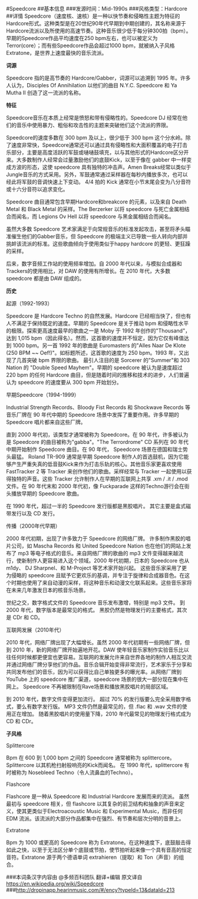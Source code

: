 #Speedcore
##基本信息
###发源时间：Mid-1990s
###风格类型：Hardcore
##详情
Speedcore（速度核、速核）是一种以快节奏和侵略性主题为特征的Hardcore形式。这种类型是在20世纪90年代早期到中期创建的，其名称来源于Hardcore流派以及所使用的高速节奏。这种音乐很少低于每分钟300拍（bpm）。早期的Speedcore作品平均速度在250
bpm左右，也可以被定义为Terror(core）；而有些Speedcore作品会超过1000
bpm，就被纳入子风格Extratone，是世界上速度最快的音乐流派。



**词源**

Speedcore 指的是高节奏的 Hardcore/Gabber，词源可以追溯到 1995 年。许多人认为，Disciples Of
Annihilation 以他们的曲目 N.Y.C. Speedcore 和 Ya Mutha II 创造了这一流派的名称。



**特征**

Speedcore音乐在本质上经常是愤怒和带有侵略性的。Speedcore DJ 经常在他们的音乐中使用暴力、粗俗和攻击性的主题来突破他们这个流派的界限。



Speedcore的速度多数在 300 bpm 及以上，很少低于 300 bpm
这个分水岭。除了速度非常快，Speedcore通常还可以通过具有侵略性和大面积覆盖的电子打击乐部分，主要是高度活跃的军鼓或嗵嗵鼓填充，以与其他形式的Hardcore区分开来。大多数制作人经常会过量激励他们的底鼓Kick，以至于像在
gabber 中一样变成方波的形态，这使 speedcore 具有独特的冲击声。Amen
Breaks经常以类似于Jungle音乐的方式采用。另外，军鼓通常通过采样器在每秒内播放多次，也可以经此将军鼓的音调快速上下变动。 4/4 拍的 Kick
通常在小节末尾会变为八分音符或十六分音符以追求变化。



Speedcore 曲目通常包含早期Hardcore和breakcore 的元素，以及来自 Death Metal 和 Black Metal
的采样。The Berzerker 以将 speedcore 与死亡金属相结合而闻名，而 Legions Ov Hell 以将 speedcore
与黑金属相结合而闻名。



虽然大多数 Speedcore 艺术家满足于向常规音乐的标准发起攻击，甚至将矛头瞄准催生他们的Gabber音乐，但 Speedcore
的极端主义已导致一些人转向内部并挑衅该流派的标准。这些歌曲倾向于使用类似于happy hardcore 的更轻、更狂躁的采样。



后来，数字音频工作站的使用频率增加。自 2000 年代以来，与模拟合成器和Trackers的使用相比，对 DAW 的使用有所增长。在 2010 年代，大多数
speedcore 都是由 DAW 组成的。



**历史**

起源（1992-1993）

Speedcore 是 Hardcore Techno 的自然发展。Hardcore 已经相当快了，但也有人不满足于保持既定的速度。早期的
Speedcore 是关于推动 bpm 和侵略性水平的极限。探索更高速度最早的歌曲之一是 Moby 于 1992 年创作的"Thousand"，达到
1,015 bpm（因此得名）。然而，这首歌的速度并不恒定，因为它仅有峰值达到 1000 bpm。另一首 1992 年的歌曲是 Euromasters
的"Alles Naar De Klote (250 BPM ~~ Oef!)"。如标题所述，这首歌的速度为 250 bpm。1993 年，又出现了几首突破
bpm 界限的歌曲。 最引人注目的是 Sorcerer 的"Summer"和 303 Nation 的 "Double Speed Mayhem"。早期的
speedcore 被认为是速度超过 220 bpm 的任何 Hardcore 曲目，但是随着时间的推移和技术的进步，人们普遍认为 speedcore
的速度要从 300 bpm 开始划分。



早期Speedcore（1994-1999）

Industrial Strength Records、Bloody Fist Records 和 Shockwave Records 等音乐厂牌在 90
年代中期的 Speedcore 场景中发挥了重要作用。许多早期的 Speedcore 唱片都来自这些厂牌。



直到 2000 年代初，该类型才通常被称为 Speedcore。在 90 年代，许多被认为是 Speedcore 的曲目被称为"gabba"。"The
Terrordrome" CD 系列在 90 年代中期开始制作 Speedcore 曲目。在 90 年代， Speedcore 场景在德国和瑞士势头最猛。
Roland TR-909 通常是早期 Speedcore
制作人的首选鼓机，因为它能够产生严重失真的低音鼓Kick来作为打击乐轨的核心。其他音乐家更喜欢使用 FastTracker 2 等 Tracker
来创作他们的歌曲。采样经常与 Tracker 一起使用以获得独特的声音。这些 Tracker 允许制作人在早期的互联网上共享 .xm / .it /
.mod 文件。在 90 年代末和 2000 年代初，像 Fuckparade 这样的Techno游行会在街头播放早期的 Speedcore 歌曲。



在 1990 年代，超过一半的 Speedcore 发行版都是黑胶唱片。 其它主要是盒式磁带发行以及 CD 发行。



传播（2000年代早期）

2000 年代初期，出现了许多致力于 Speedcore 的网络厂牌。 许多制作黑胶的唱片公司，如 Mascha Records 和 United
Speedcore Nation 也在他们的网站上发布了 mp3 等电子格式的音乐。来自网络厂牌的歌曲的 mp3
文件变得越来越流行，使新制作人更容易进入这个领域。2000 年代初期，日本的 Speedcore 也从 m1dy、 DJ Sharpnel、和
M-Project 等艺术家开始兴起。 这些音乐家采用了更为侵略的 speedcore
且赋予它更欢乐的基调，并专注于旋律和合成器音色。在这个时期也使用了来自动漫的采样，将这种音乐和动漫文化联系起来。这些音乐家将在未来几年激发日本的核音乐场景。



世纪之交，数字格式文件的 Speedcore 音乐发布激增，特别是 mp3 文件。 到 2000 年代，数字版本是最常见的格式。
黑胶仍然是物理发行的主要格式，其次是 CDr 和 CD。



互联网发展（2010年代）

2010 年代，网络厂牌出现了大幅增长。虽然 2000 年代初期有一些网络厂牌，但到 2010 年，新的网络厂牌开始遍地开花。DAW
使年轻音乐家制作实验音乐比以往任何时候都更便宜也更容易。互联网的发展允许来自世界各地的制作人相互交流并通过网络厂牌分享他们的作品。音乐合辑开始变得非常流行，艺术家乐于分享和共同发布他们的音乐，因为可以获得比自己单独更多的曝光率。从网络厂牌到
YouTube 上的 speedcore 推广渠道，speedcore 场景的很大一部分现在集中在网上。 Speedcore
不再被限制在Rave场景和播放黑胶唱片的局部区域。



到 2010 年代，数字文件变得更加流行。 超过 70% 的发行版要么完全采用数字格式，要么有数字发行版。 MP3 文件仍然是最常见的，但 .flac 和
.wav 文件的使用正在增加。 随着黑胶唱片的使用量下降，2010 年代最常见的物理发行格式成为 CD 和 CDr。



**子风格**

Splittercore

Bpm 在 600 到 1,000 bpm 之间的 Speedcore 通常被称为 splittercore。Splittercore
以其机枪扫射般响亮的Kick而闻名。 在 1990 年代，splittercore 有时被称为 Nosebleed
Techno（令人流鼻血的Techno）。



Flashcore

Flashcore 是一种从 Speedcore 和 Industrial Hardcore 发展而来的流派。 虽然最初与 speedcore 相关，但
flashcore 以其复杂的前卫结构和抽象的声音来定义，使其更类似于Electroacoustic Music 和 Experimental
Music，而非任何 EDM 流派。该流派的大部分作品都集中在强烈、有节奏和层次分明的音景上。



Extratone

Bpm 为 1000 或更高的 Speedcore 称为
Extratone。在这种速度下，底鼓敲击得如此之快，以至于无法区分单个底鼓或节拍，使节拍听起来像一个具有音高的恒定音符。Extratone
源于两个德语单词 extrahieren（提取）和 Ton（声音）的组合。



###本词条汉字内容由 @多频百科团队 翻译+编辑
原文译自 https://en.wikipedia.org/wiki/Speedcore
###http://dropinapp.hearinmusic.com/#/ency?typeId=13&dataId=213
